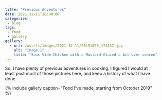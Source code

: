 ```yaml
---
title: "Previous Adventures"
date: 2021-12-11T16:30:00
categories:
 - blog
tags:
 - food
 - gallery
gallery:
  - url: /assets/images/2021-12-11/20191026_171357.jpg
    alt: "Image 1"
    title: "Sous Vide Chicken with a Mustard Glazed a bit over seared"
---
```


So, I have plenty of previous adventures in cooking. I figured I would at least post most of those pictures here, 
and keep a history of what I have done.

{% include gallery caption="Food I've made, starting from October 2019" %}
